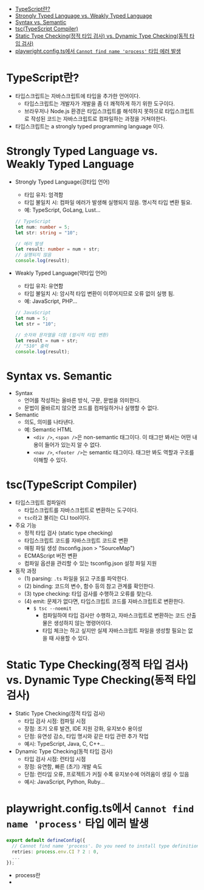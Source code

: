 - [TypeScript란?](#typescript란)
- [Strongly Typed Language vs. Weakly Typed Language](#strongly-typed-language-vs-weakly-typed-language)
- [Syntax vs. Semantic](#syntax-vs-semantic)
- [tsc(TypeScript Compiler)](#tsctypescript-compiler)
- [Static Type Checking(정적 타입 검사) vs. Dynamic Type Checking(동적 타입 검사)](#static-type-checking정적-타입-검사-vs-dynamic-type-checking동적-타입-검사)
- [playwright.config.ts에서 `Cannot find name 'process'` 타입 에러 발생](#playwrightconfigts에서-cannot-find-name-process-타입-에러-발생)

# TypeScript란?

- 타입스크립트는 자바스크립트에 타입을 추가한 언어이다.
  - 타입스크립트는 개발자가 개발을 좀 더 쾌적하게 하기 위한 도구이다.
  - 브라우저나 Node.js 환경은 타입스크립트를 해석하지 못하므로 타입스크립트로 작성된 코드는 자바스크립트로 컴파일하는 과정을 거쳐야한다.
- 타입스크립트는 a strongly typed programming language 이다.

# Strongly Typed Language vs. Weakly Typed Language

- Strongly Typed Language(강타입 언어)

  - 타입 유지: 엄격함
  - 타입 불일치 시: 컴파일 에러가 발생해 실행되지 않음. 명시적 타입 변환 필요.
  - 예: TypeScript, GoLang, Lust...

  ```Typescript
  // TypeScript
  let num: number = 5;
  let str: string = "10";

  // 에러 발생
  let result: number = num + str;
  // 실행되지 않음
  console.log(result);
  ```

- Weakly Typed Language(약타입 언어)

  - 타입 유지: 유연함
  - 타입 불일치 시: 암시적 타입 변환이 이루어지므로 오류 없이 실행 됨.
  - 예: JavaScript, PHP...

  ```Javascript
  // JavaScript
  let num = 5;
  let str = "10";

  // 숫자와 문자열을 더함 (암시적 타입 변환)
  let result = num + str;
  // "510" 출력
  console.log(result);
  ```

# Syntax vs. Semantic

- Syntax
  - 언어를 작성하는 올바른 방식, 구문, 문법을 의미한다.
  - 문법이 올바르지 않으면 코드를 컴파일하거나 실행할 수 없다.
- Semantic
  - 의도, 의미를 나타낸다.
  - 예: Semantic HTML
    - `<div />`, `<span />`은 non-semantic 태그이다. 이 태그만 봐서는 어떤 내용이 들어가 있는지 알 수 없다.
    - `<nav />`, `<footer />`는 semantic 태그이다. 태그만 봐도 역할과 구조를 이해할 수 있다.

# tsc(TypeScript Compiler)

- 타입스크립트 컴파일러
  - 타입스크립트를 자바스크립트로 변환하는 도구이다.
  - `tsc`라고 불리는 CLI tool이다.
- 주요 기능
  - 정적 타입 검사 (static type checking)
  - 타입스크립트 코드를 자바스크립트 코드로 변환
  - 매핑 파일 생성 (tsconfig.json > "SourceMap")
  - ECMAScript 버전 변환
  - 컴파일 옵션을 관리할 수 있는 tsconfig.json 설정 파일 지원
- 동작 과정
  - (1) parsing: `.ts` 파일을 읽고 구조를 파악한다.
  - (2) binding: 코드의 변수, 함수 등의 참고 관계를 확인한다.
  - (3) type checking: 타입 검사를 수행하고 오류를 찾는다.
  - (4) emit: 문제가 없다면, 타입스크립트 코드를 자바스크립트로 변환한다.
    - `$ tsc --noemit`
      - 컴파일하여 타입 검사만 수행하고, 자바스크립트로 변환하는 코드 산출물은 생성하지 않는 명령어이다.
      - 타입 체크는 하고 싶지만 실제 자바스크립트 파일을 생성할 필요는 없을 때 사용할 수 있다.

# Static Type Checking(정적 타입 검사) vs. Dynamic Type Checking(동적 타입 검사)

- Static Type Checking(정적 타입 검사)
  - 타입 검사 시점: 컴파일 시점
  - 장점: 조기 오류 발견, IDE 지원 강화, 유지보수 용이성
  - 단점: 유연성 감소, 타입 명시와 같은 타입 관련 추가 작업
  - 예시: TypeScript, Java, C, C++...
- Dynamic Type Checking(동적 타입 검사)
  - 타입 검사 시점: 런타임 시점
  - 장점: 유연함, 빠른 (초기) 개발 속도
  - 단점: 런타임 오류, 프로젝트가 커질 수록 유지보수에 어려움이 생길 수 있음
  - 예시: JavaScript, Python, Ruby...

# playwright.config.ts에서 `Cannot find name 'process'` 타입 에러 발생

```typescript
export default defineConfig({
  // Cannot find name 'process'. Do you need to install type definitions for node? Try `npm i --save-dev @types/node`.ts(2580)
  retries: process.env.CI ? 2 : 0,
  ...
});
```

- process란
-
